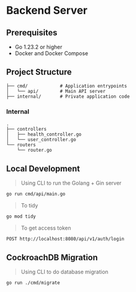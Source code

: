 # Backend Server

## Prerequisites

- Go 1.23.2 or higher
- Docker and Docker Compose

## Project Structure

```
├── cmd/            # Application entrypoints
│   └── api/        # Main API server
├── internal/       # Private application code
```

### Internal

```
.
├── controllers
│   ├── health_controller.go
│   └── user_controller.go
└── routers
    └── router.go
```

## Local Development

> Using CLI to run the Golang + Gin server
```bash
go run cmd/api/main.go
```

> To tidy
```bash
go mod tidy
```

> To get access token
```bash
POST http://localhost:8080/api/v1/auth/login
```

## CockroachDB Migration

> Using CLI to do database migration
```bash
go run ./cmd/migrate
```


